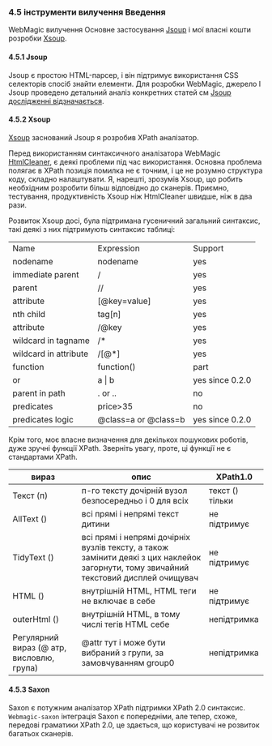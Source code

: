 ### 4.5 інструменти вилучення Введення

WebMagic вилучення Основне застосування [Jsoup](http://jsoup.org/) і мої власні кошти розробки [Xsoup](https://github.com/code4craft/xsoup).

#### 4.5.1 Jsoup

Jsoup є простою HTML-парсер, і він підтримує використання CSS селекторів спосіб знайти елементи. Для розробки WebMagic, джерело I Jsoup проведено детальний аналіз конкретних статей см [Jsoup дослідженні відзначається](https://github.com/code4craft/jsoup-learning).

#### 4.5.2 Xsoup

[Xsoup](https://github.com/code4craft/xsoup) заснований Jsoup я розробив XPath аналізатор.

Перед використанням синтаксичного аналізатора WebMagic [HtmlCleaner](http://htmlcleaner.sourceforge.net/), є деякі проблеми під час використання. Основна проблема полягає в XPath позиція помилка не є точним, і це не розумно структура коду, складно налаштувати. Я, нарешті, зрозумів Xsoup, що робить необхідним розробити більш відповідно до сканерів. Приємно, тестування, продуктивність Xsoup ніж HtmlCleaner швидше, ніж в два рази.

Розвиток Xsoup досі, була підтримана гусеничний загальний синтаксис, такі деякі з них підтримують синтаксис таблиці:

<table>
    <tr>
        <td>Name</td>
        <td>Expression</td>
        <td>Support</td>
    </tr>
    <tr>
        <td>nodename</td>
        <td>nodename</td>
        <td>yes</td>
    </tr>
    <tr>
        <td>immediate parent</td>
        <td>/</td>
        <td>yes</td>
    </tr>
    <tr>
        <td>parent</td>
        <td>//</td>
        <td>yes</td>
    </tr>
    <tr>
        <td>attribute</td>
        <td>[@key=value]</td>
        <td>yes</td>
    </tr>
    <tr>
        <td>nth child</td>
        <td>tag[n]</td>
        <td>yes</td>
    </tr>
    <tr>
        <td>attribute</td>
        <td>/@key</td>
        <td>yes</td>
    </tr>
    <tr>
        <td>wildcard in tagname</td>
        <td>/*</td>
        <td>yes</td>
    </tr>
    <tr>
        <td>wildcard in attribute</td>
        <td>/[@*]</td>
        <td>yes</td>
    </tr>
    <tr>
        <td>function</td>
        <td>function()</td>
        <td>part</td>
    </tr>
    <tr>
        <td>or</td>
        <td>a | b</td>
        <td>yes since 0.2.0</td>
    </tr>
    <tr>
        <td>parent in path</td>
        <td>. or ..</td>
        <td>no</td>
    </tr>
    <tr>
        <td>predicates</td>
        <td>price>35</td>
        <td>no</td>
    </tr>
    <tr>
        <td>predicates logic</td>
        <td>@class=a or @class=b</td>
        <td>yes since 0.2.0</td>
    </tr>
</table>

Крім того, моє власне визначення для декількох пошукових роботів, дуже зручні функції XPath. Зверніть увагу, проте, ці функції не є стандартами XPath.

| вираз | опис | XPath1.0 |
| -------- | ------- | ------- |
| Текст (п) | п-го тексту дочірній вузол безпосередньо і 0 для всіх | текст () тільки |
| AllText () | всі прямі і непрямі текст дитини | не підтримує |
| TidyText () | всі прямі і непрямі дочірніх вузлів тексту, а також замінити деякі з цих наклейок загорнути, тому звичайний текстовий дисплей очищувач | не підтримує |
| HTML () | внутрішній HTML, HTML теги не включає в себе | не підтримує |
| outerHtml () | внутрішній HTML, в тому числі тегів HTML себе | непідтримка
| Регулярний вираз (@ атр, висловлю, група) | @attr тут і може бути вибраний з групи, за замовчуванням group0 | непідтримка

#### 4.5.3 Saxon

Saxon є потужним аналізатор XPath підтримки XPath 2.0 синтаксис. `Webmagic-saxon` інтеграція Saxon є попередніми, але тепер, схоже, передові граматики XPath 2.0, це здається, що користувачі не розвиток багатьох сканерів.
